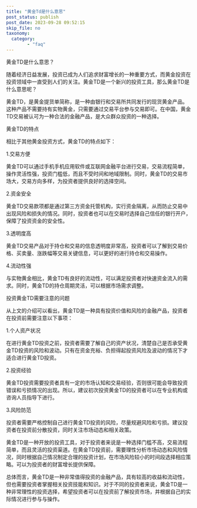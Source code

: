 ```yaml
---
title: "黄金Td是什么意思"
post_status: publish
post_date: 2023-09-28 09:52:15
skip_file: no
taxonomy:
  category:
        - "faq"
---
```


黄金TD是什么意思？

随着经济日益发展，投资已成为人们追求财富增长的一种重要方式，而黄金投资在投资领域中一直受到人们的关注。黄金TD是一个新兴的投资工具，那么黄金TD是什么意思呢？

黄金TD，是黄金提货单简称，是一种由银行和交易所共同发行的现货黄金产品。这种产品不需要持有实物黄金，只需要通过交易平台参与交易即可。在中国，黄金TD交易被认可为一种合法的金融产品，是大众群众投资的一种选择。

黄金TD的特点

相比于其他黄金投资方式，黄金TD的特点如下：

1.交易方便

黄金TD可以通过手机手机应用软件或互联网金融平台进行交易，交易流程简单，操作灵活性强，投资门槛低，而且不受时间和地域限制。同时，黄金TD的交易市场大，交易方向多样，为投资者提供良好的选择空间。

2.资金安全

黄金TD交易款项都是通过第三方资金托管机构，实行资金隔离，从而防止交易中出现风险和损失的情况。同时，投资者也可以在交易时选择自己信任的银行开户，保障了投资资金的安全性。

3.透明度高

黄金TD交易产品对于持仓和交易的信息透明度非常高，投资者可以了解到交易价格、买卖量、涨跌幅等交易关键信息，可以更好的进行持仓和交易操作。

4.流动性强

与实物黄金相比，黄金TD有良好的流动性，可以满足投资者对快速资金流入的需求。同时，黄金TD的持仓周期灵活，可以根据市场需求调整。

投资黄金TD需要注意的问题

从上文的介绍可以看出，黄金TD是一种具有投资价值和风险的金融产品，投资者在投资前需要注意以下事项：

1.个人资产状况

在进行黄金TD投资之前，投资者需要了解自己的资产状况，清楚自己是否承受黄金TD投资的风险和波动。只有在资金充裕、负担得起投资风险及波动的情况下才适合进行黄金TD投资。

2.投资经验

黄金TD投资需要投资者具有一定的市场认知和交易经验，否则很可能会导致投资错误和亏损情况的出现。所以，建议初次投资黄金TD的投资者可以在专业机构或咨询人员指导下进行。

3.风险防范

投资者需要严格控制自己进行黄金TD投资的风险，尽量规避风险和亏损。建议投资者在投资前分散投资，同时关注市场动态和相关政策。

黄金TD是一种开放的投资工具，对于投资者来说是一种选择门槛不高，交易流程简单，而且灵活的投资渠道。在黄金TD投资前，需要理性分析市场动态和风险情况，同时根据自己情况制定合理的投资计划，在市场风险较小的时间段选择相应策略。可以为投资者的财富增长提供保障。

总体而言，黄金TD是一种非常值得投资的金融产品，具有较高的收益和流动性，但也需要投资者掌握相关投资技能和知识。对于不同的投资者来说，黄金TD是一种非常理性的投资选择，希望投资者可以在投资前了解投资市场，并根据自己的实际情况进行参与与操作。
